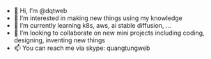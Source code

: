 - 👋 Hi, I’m @dqtweb
- 👀 I’m interested in making new things using my knowledge
- 🌱 I’m currently learning k8s, aws, ai stable diffusion, ...
- 💞️ I’m looking to collaborate on new mini projects including coding, designing, inventing new things
- 📫 You can reach me via skype: quangtungweb

<!---
dqtweb/dqtweb is a ✨ special ✨ repository because its `README.md` (this file) appears on your GitHub profile.
You can click the Preview link to take a look at your changes.
--->
